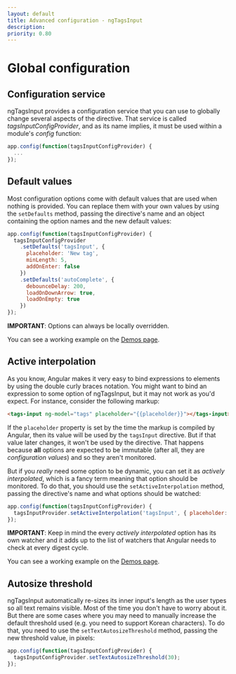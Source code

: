 ```yaml
---
layout: default
title: Advanced configuration - ngTagsInput
description:
priority: 0.80
---
```

# Global configuration

## Configuration service

ngTagsInput provides a configuration service that you can use to globally change several aspects of the directive. That
service is called *tagsInputConfigProvider*, and as its name implies, it must be used within a module's *config* function:

```javascript
app.config(function(tagsInputConfigProvider) {
  ...
});
```

## Default values

Most configuration options come with default values that are used when nothing is provided. You can replace them with
your own values by using the `setDefaults` method, passing the directive's name and an object containing the option names and the
new default values:

```javascript
app.config(function(tagsInputConfigProvider) {
  tagsInputConfigProvider
    .setDefaults('tagsInput', {
      placeholder: 'New tag',
      minLength: 5,
      addOnEnter: false
    })
    .setDefaults('autoComplete', {
      debounceDelay: 200,
      loadOnDownArrow: true,
      loadOnEmpty: true
    })
});
```

**IMPORTANT**: Options can always be locally overridden.

You can see a working example on the [Demos page](/demos).

## Active interpolation

As you know, Angular makes it very easy to bind expressions to elements by using the double curly braces notation. You might
want to bind an expression to some option of ngTagsInput, but it may not work as you'd expect. For instance, consider the
following markup:

<div ng-non-bindable>

```html
<tags-input ng-model="tags" placeholder="{{placeholder}}"></tags-input>
```

</div>

If the `placeholder` property is set by the time the markup is compiled by Angular, then its value will be used by the
`tagsInput` directive. But if that value later changes, it won't be used by the directive. That happens because **all**
options are expected to be immutable (after all, they are *configuration values*) and so they aren't monitored.

But if you *really* need some option to be dynamic, you can set it as *actively interpolated*, which is a fancy term
meaning that option should be monitored. To do that, you should use the `setActiveInterpolation` method, passing the
directive's name and what options should be watched:

```javascript
app.config(function(tagsInputConfigProvider) {
  tagsInputProvider.setActiveInterpolation('tagsInput', { placeholder: true });
});
```

**IMPORTANT**: Keep in mind the every *actively interpolated* option has its own watcher and it adds up to the list of watchers that
Angular needs to check at every digest cycle.

You can see a working example on the [Demos page](/demos).

## Autosize threshold

ngTagsInput automatically re-sizes its inner input's length as the user types so all text remains visible. Most of the
time you don't have to worry about it. But there are some cases where you may need to manually increase the default
threshold used (e.g. you need to support Korean characters). To do that, you need to use the `setTextAutosizeThreshold`
method, passing the new threshold value, in pixels:

```javascript
app.config(function(tagsInputConfigProvider) {
  tagsInputConfigProvider.setTextAutosizeThreshold(30);
});
```
